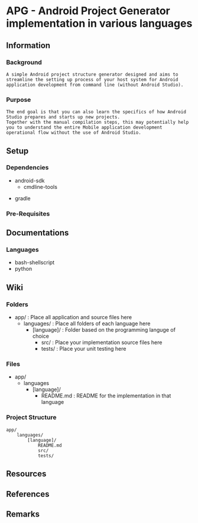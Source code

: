 # APG - Android Project Generator implementation in various languages

## Information
### Background
```
A simple Android project structure generator designed and aims to 
streamline the setting up process of your host system for Android application development from command line (without Android Studio).
```

### Purpose
```
The end goal is that you can also learn the specifics of how Android Studio prepares and starts up new projects.
Together with the manual compilation steps, this may potentially help you to understand the entire Mobile application development operational flow without the use of Android Studio.
```

## Setup
### Dependencies
- android-sdk
    + cmdline-tools
+ gradle

### Pre-Requisites

## Documentations
### Languages
+ bash-shellscript
+ python

## Wiki

### Folders
- app/ : Place all application and source files here
    - languages/ : Place all folders of each language here
        - [language]/ : Folder based on the programming languge of choice
            - src/ : Place your implementation source files here
            - tests/ : Place your unit testing here

### Files
- app/
    - languages
        - [language]/
            - README.md : README for the implementation in that language

### Project Structure
```
app/
    languages/
        [language]/
            README.md
            src/
            tests/
```

## Resources

## References

## Remarks

